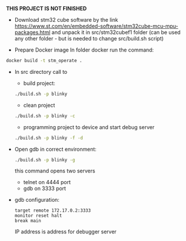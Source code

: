 **THIS PROJECT IS NOT FINISHED**

- Download stm32 cube software by the link https://www.st.com/en/embedded-software/stm32cube-mcu-mpu-packages.html and unpack it in src/stm32cubef1 folder (can be used any other folder - but is needed to change src/build.sh script)

- Prepare Docker image
In folder docker run the command:
```bash
docker build -t stm_operate .  
```
- In src directory call to
  * build project:
  ```bash
  ./build.sh -p blinky
  ```
  * clean project
  ```bash
  ./build.sh -p blinky -c
  ```
  * programming project to device and start debug server
  ```bash
  ./build.sh -p blinky -f -d
  ```
- Open gdb in correct environment:
  ```bash
  ./build.sh -p blinky -g
  ```
  this command opens two servers
  * telnet on 4444 port
  * gdb on 3333 port

- gdb configuration:
  ```
  target remote 172.17.0.2:3333
  monitor reset halt
  break main
  ```
  IP address is address for debugger server
